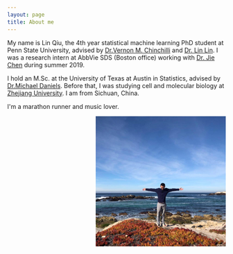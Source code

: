 ```yaml
---
layout: page
title: About me
---
```


My name is Lin Qiu, the 4th year statistical machine learning PhD student at Penn State University, advised by [Dr.Vernon M. Chinchilli](https://en.wikipedia.org/wiki/Vernon_Chinchilli) and [Dr. Lin Lin](http://www.personal.psu.edu/lul37/). I was a research intern at AbbVie SDS (Boston office) working with [Dr. Jie Chen](https://www.linkedin.com/in/jie-cheng-97165119/) during summer 2019. 

I hold an M.Sc. at the University of Texas at Austin in Statistics, advised by 
[Dr.Michael Daniels](http://users.stat.ufl.edu/~daniels/). Before that, I was studying cell and molecular biology at [Zhejiang University](https://en.wikipedia.org/wiki/Zhejiang_University). I am from Sichuan, China.

I'm a marathon runner and music lover. 

<img align="right" src="/assets/img/ca.jpg" alt="" width="300">



